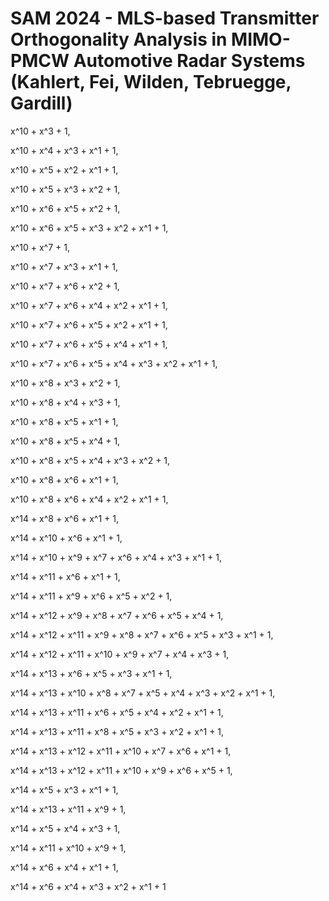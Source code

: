 # SAM 2024 - MLS-based Transmitter Orthogonality Analysis in MIMO-PMCW Automotive Radar Systems (Kahlert, Fei, Wilden, Tebruegge, Gardill)

x^10 + x^3 + 1,

x^10 + x^4 + x^3 + x^1 + 1,

x^10 + x^5 + x^2 + x^1 + 1,

x^10 + x^5 + x^3 + x^2 + 1,

x^10 + x^6 + x^5 + x^2 + 1,

x^10 + x^6 + x^5 + x^3 + x^2 + x^1 + 1,

x^10 + x^7 + 1,

x^10 + x^7 + x^3 + x^1 + 1,

x^10 + x^7 + x^6 + x^2 + 1,

x^10 + x^7 + x^6 + x^4 + x^2 + x^1 + 1,

x^10 + x^7 + x^6 + x^5 + x^2 + x^1 + 1,

x^10 + x^7 + x^6 + x^5 + x^4 + x^1 + 1,

x^10 + x^7 + x^6 + x^5 + x^4 + x^3 + x^2 + x^1 + 1,

x^10 + x^8 + x^3 + x^2 + 1,

x^10 + x^8 + x^4 + x^3 + 1,

x^10 + x^8 + x^5 + x^1 + 1,

x^10 + x^8 + x^5 + x^4 + 1,

x^10 + x^8 + x^5 + x^4 + x^3 + x^2 + 1,

x^10 + x^8 + x^6 + x^1 + 1,

x^10 + x^8 + x^6 + x^4 + x^2 + x^1 + 1,


x^14 + x^8 + x^6 + x^1 + 1,

x^14 + x^10 + x^6 + x^1 + 1,

x^14 + x^10 + x^9 + x^7 + x^6 + x^4 + x^3 + x^1 + 1,

x^14 + x^11 + x^6 + x^1 + 1,

x^14 + x^11 + x^9 + x^6 + x^5 + x^2 + 1,

x^14 + x^12 + x^9 + x^8 + x^7 + x^6 + x^5 + x^4 + 1,

x^14 + x^12 + x^11 + x^9 + x^8 + x^7 + x^6 + x^5 + x^3 + x^1 + 1,

x^14 + x^12 + x^11 + x^10 + x^9 + x^7 + x^4 + x^3 + 1,

x^14 + x^13 + x^6 + x^5 + x^3 + x^1 + 1,

x^14 + x^13 + x^10 + x^8 + x^7 + x^5 + x^4 + x^3 + x^2 + x^1 + 1,

x^14 + x^13 + x^11 + x^6 + x^5 + x^4 + x^2 + x^1 + 1,

x^14 + x^13 + x^11 + x^8 + x^5 + x^3 + x^2 + x^1 + 1,

x^14 + x^13 + x^12 + x^11 + x^10 + x^7 + x^6 + x^1 + 1,

x^14 + x^13 + x^12 + x^11 + x^10 + x^9 + x^6 + x^5 + 1,

x^14 + x^5 + x^3 + x^1 + 1,

x^14 + x^13 + x^11 + x^9 + 1,

x^14 + x^5 + x^4 + x^3 + 1,

x^14 + x^11 + x^10 + x^9 + 1,

x^14 + x^6 + x^4 + x^1 + 1,

x^14 + x^6 + x^4 + x^3 + x^2 + x^1 + 1
